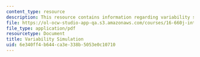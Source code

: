 ```yaml
---
content_type: resource
description: This resource contains information regarding variability simulation.
file: https://ol-ocw-studio-app-qa.s3.amazonaws.com/courses/16-660j-introduction-to-lean-six-sigma-methods-january-iap-2012/6e340ff4b644ca3e338b5053e0c10710_MIT16_660JIAP12_3-2.pdf
file_type: application/pdf
resourcetype: Document
title: Variability Simulation
uid: 6e340ff4-b644-ca3e-338b-5053e0c10710
---
```

